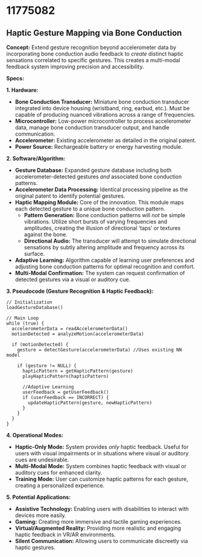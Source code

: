 # 11775082

## Haptic Gesture Mapping via Bone Conduction

**Concept:** Extend gesture recognition beyond accelerometer data by incorporating bone conduction audio feedback to *create* distinct haptic sensations correlated to specific gestures. This creates a multi-modal feedback system improving precision and accessibility.

**Specs:**

**1. Hardware:**

*   **Bone Conduction Transducer:** Miniature bone conduction transducer integrated into device housing (wristband, ring, earbud, etc.). Must be capable of producing nuanced vibrations across a range of frequencies.
*   **Microcontroller:** Low-power microcontroller to process accelerometer data, manage bone conduction transducer output, and handle communication.
*   **Accelerometer:** Existing accelerometer as detailed in the original patent.
*   **Power Source:** Rechargeable battery or energy harvesting module.

**2. Software/Algorithm:**

*   **Gesture Database:** Expanded gesture database including both accelerometer-detected gestures *and* associated bone conduction patterns.
*   **Accelerometer Data Processing:**  Identical processing pipeline as the original patent to identify potential gestures.
*   **Haptic Mapping Module:** Core of the innovation. This module maps each detected gesture to a unique bone conduction pattern.
    *   **Pattern Generation:** Bone conduction patterns will *not* be simple vibrations. Utilize short bursts of varying frequencies and amplitudes, creating the illusion of directional ‘taps’ or textures against the bone.
    *   **Directional Audio:** The transducer will attempt to simulate directional sensations by subtly altering amplitude and frequency across its surface.
*   **Adaptive Learning:** Algorithm capable of learning user preferences and adjusting bone conduction patterns for optimal recognition and comfort.
*   **Multi-Modal Confirmation:**  The system can request confirmation of detected gestures via a visual or auditory cue.

**3. Pseudocode (Gesture Recognition & Haptic Feedback):**

```
// Initialization
loadGestureDatabase()

// Main Loop
while (true) {
  accelerometerData = readAccelerometerData()
  motionDetected = analyzeMotion(accelerometerData)

  if (motionDetected) {
    gesture = detectGesture(accelerometerData) //Uses existing NN model

    if (gesture != NULL) {
      hapticPattern = getHapticPattern(gesture)
      playHapticPattern(hapticPattern)

      //Adaptive Learning
      userFeedback = getUserFeedback()
      if (userFeedback == INCORRECT) {
        updateHapticPattern(gesture, newHapticPattern)
      }
    }
  }
}
```

**4. Operational Modes:**

*   **Haptic-Only Mode:** System provides *only* haptic feedback. Useful for users with visual impairments or in situations where visual or auditory cues are undesirable.
*   **Multi-Modal Mode:** System combines haptic feedback with visual or auditory cues for enhanced clarity.
*   **Training Mode:** User can customize haptic patterns for each gesture, creating a personalized experience.

**5.  Potential Applications:**

*   **Assistive Technology:** Enabling users with disabilities to interact with devices more easily.
*   **Gaming:**  Creating more immersive and tactile gaming experiences.
*   **Virtual/Augmented Reality:**  Providing more realistic and engaging haptic feedback in VR/AR environments.
*   **Silent Communication:**  Allowing users to communicate discreetly via haptic gestures.
